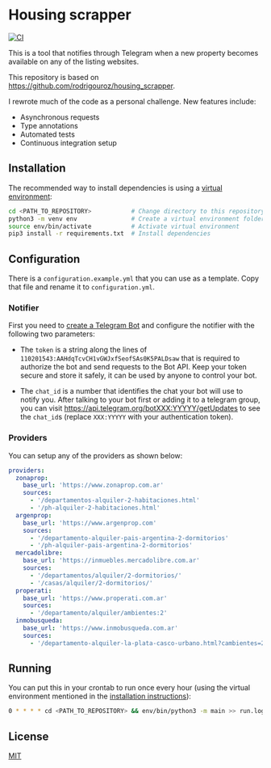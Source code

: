 # Housing scrapper

[![CI](https://github.com/nahueespinosa/housing_scrapper/actions/workflows/ci.yml/badge.svg)](https://github.com/nahueespinosa/housing_scrapper/actions/workflows/ci.yml)

This is a tool that notifies through Telegram when a new property becomes available on any of the listing websites.

This repository is based on https://github.com/rodrigouroz/housing_scrapper.

I rewrote much of the code as a personal challenge. New features include:
  - Asynchronous requests
  - Type annotations
  - Automated tests
  - Continuous integration setup

## Installation

The recommended way to install dependencies is using a [virtual environment](https://docs.python.org/3/library/venv.html):

```bash
cd <PATH_TO_REPOSITORY>           # Change directory to this repository
python3 -m venv env               # Create a virtual environment folder
source env/bin/activate           # Activate virtual environment
pip3 install -r requirements.txt  # Install dependencies
```

## Configuration

There is a `configuration.example.yml` that you can use as a template. Copy that file and rename it to `configuration.yml`.

### Notifier

First you need to [create a Telegram Bot](https://core.telegram.org/bots) and configure the notifier with the following two parameters:

- The `token` is a string along the lines of `110201543:AAHdqTcvCH1vGWJxfSeofSAs0K5PALDsaw` that is required to authorize the bot and send requests to the Bot API. Keep your token secure and store it safely, it can be used by anyone to control your bot.

- The `chat_id` is a number that identifies the chat your bot will use to notify you. After talking to your bot first or adding it to a telegram group, you can visit https://api.telegram.org/botXXX:YYYYY/getUpdates to see the `chat_id`s (replace `XXX:YYYYY` with your authentication token).

### Providers

You can setup any of the providers as shown below:

```yaml
providers:
  zonaprop:
    base_url: 'https://www.zonaprop.com.ar'
    sources:
      - '/departamentos-alquiler-2-habitaciones.html'
      - '/ph-alquiler-2-habitaciones.html'
  argenprop:
    base_url: 'https://www.argenprop.com'
    sources:
      - '/departamento-alquiler-pais-argentina-2-dormitorios'
      - '/ph-alquiler-pais-argentina-2-dormitorios'
  mercadolibre:
    base_url: 'https://inmuebles.mercadolibre.com.ar'
    sources:
      - '/departamentos/alquiler/2-dormitorios/'
      - '/casas/alquiler/2-dormitorios/'
  properati:
    base_url: 'https://www.properati.com.ar'
    sources:
      - '/departamento/alquiler/ambientes:2'
  inmobusqueda:
    base_url: 'https://www.inmobusqueda.com.ar'
    sources:
      - '/departamento-alquiler-la-plata-casco-urbano.html?cambientes=2.'
```

## Running

You can put this in your crontab to run once every hour (using the virtual
environment mentioned in the [installation instructions](#Installation)):

```bash
0 * * * * cd <PATH_TO_REPOSITORY> && env/bin/python3 -m main >> run.log 2>&1
```

## License

[MIT](LICENSE)
